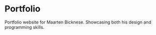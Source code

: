 # Portfolio
Portfolio website for Maarten Bicknese. Showcasing both his design and programming skills.
